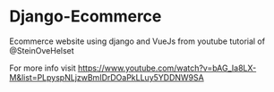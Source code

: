 # Django-Ecommerce
Ecommerce website using django and VueJs from youtube tutorial of @SteinOveHelset

For more info visit https://www.youtube.com/watch?v=bAG_Ia8LX-M&list=PLpyspNLjzwBmIDrDOaPkLLuy5YDDNW9SA
